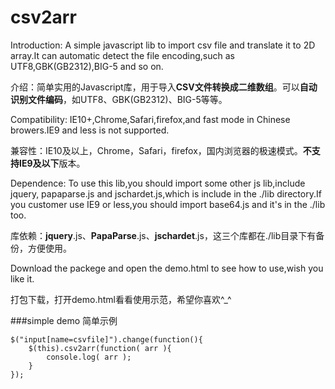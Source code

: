 # csv2arr
Introduction: A simple javascript lib to import csv file and translate it to 2D array.It can automatic detect the file encoding,such as UTF8,GBK(GB2312),BIG-5 and so on.

介绍：简单实用的Javascript库，用于导入**CSV文件转换成二维数组**。可以**自动识别文件编码**，如UTF8、GBK(GB2312)、BIG-5等等。

Compatibility: IE10+,Chrome,Safari,firefox,and fast mode in Chinese browers.IE9 and less is not supported.

兼容性：IE10及以上，Chrome，Safari，firefox，国内浏览器的极速模式。**不支持IE9及以下**版本。

Dependence: To use this lib,you should import some other js lib,include jquery, papaparse.js and jschardet.js,which is include in the ./lib directory.If you customer use IE9 or less,you should import base64.js and it's in the ./lib too.

库依赖：**jquery**.js、**PapaParse**.js、**jschardet**.js，这三个库都在./lib目录下有备份，方便使用。

Download the packege and open the demo.html to see how to use,wish you like it.

打包下载，打开demo.html看看使用示范，希望你喜欢^_^

###simple demo 简单示例
```
$("input[name=csvfile]").change(function(){
	$(this).csv2arr(function( arr ){
		console.log( arr );
	}
});
```
